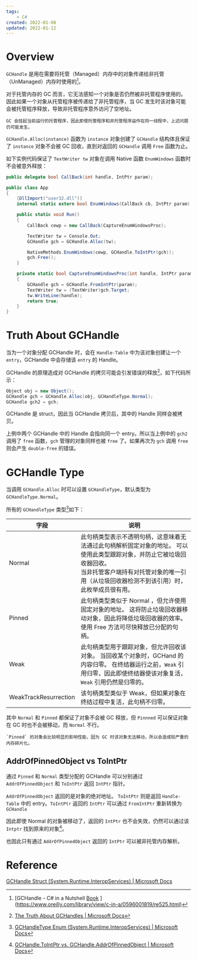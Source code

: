```yaml
---
tags:
    - C#
created: 2022-01-08
updated: 2022-01-12
---
```


# Overview

`GCHandle` 是用在需要将托管（Managed）内存中的对象传递给非托管（UnManaged）内存时使用的[^1]。

对于托管内存的 GC 而言，它无法感知一个对象是否仍然被非托管程序使用的。因此如果一个对象从托管程序被传递给了非托管程序，当 GC 发生时该对象可能会被托管程序释放，导致非托管程序意外访问了空地址。

```ad-note
GC 会挂起当前运行的托管程序，因此即使托管程序和非托管程序运作在同一线程中，上述问题仍可能发生。
```

`GCHandle.Alloc(instance)` 函数为 `instance` 对象创建了 `GCHandle` 结构体且保证了 `instance` 对象不会被 GC 回收，直到对返回的 `GCHandle` 调用 `Free` 函数为止。

如下实例代码保证了 `TextWriter tw` 对象在调用 Native 函数 `EnumWindows` 函数时不会被意外释放：
```csharp
public delegate bool CallBack(int handle, IntPtr param);

public class App
{
    [DllImport("user32.dll")]
    internal static extern bool EnumWindows(CallBack cb, IntPtr param);

    public static void Run()
    {
        CallBack cewp = new CallBack(CaptureEnumWindowsProc);

        TextWriter tw = Console.Out;
        GCHandle gch = GCHandle.Alloc(tw);

        NativeMethods.EnumWindows(cewp, GCHandle.ToIntPtr(gch));
        gch.Free();
    }

    private static bool CaptureEnumWindowsProc(int handle, IntPtr param)
    {
        GCHandle gch = GCHandle.FromIntPtr(param);
        TextWriter tw = (TextWriter)gch.Target;
        tw.WriteLine(handle);
        return true;
    }
}
```

# Truth About GCHandle

当为一个对象分配 GCHandle 时，会在 `Handle-Table` 中为该对象创建让一个 `entry`，GCHandle 中会存储该 `entry` 的 Handle。

GCHandle 的原理造成对 GCHandle 的拷贝可能会引发错误的释放[^2]，如下代码所示：

```csharp
Object obj = new Object();  
GCHandle gch = GCHandle.Alloc(obj, GCHandleType.Normal);  
GCHandle gch2 = gch;
```

GCHandle 是 struct，因此当 GCHandle 拷贝后，其中的 Handle 同样会被拷贝。

上例中两个 GCHandle 中的 Handle 会指向同一个 entry。所以当上例中的 `gch2` 调用了 `free` 函数，`gch` 管理的对象同样也被 `free` 了。如果再次为 `gch` 调用 `free` 则会产生 `double-free` 的错误。

# GCHandle Type

当调用 `GCHandle.Alloc` 时可以设置 `GCHandleType`，默认类型为 `GCHandleType.Normal`。

所有的 `GCHandleType` 类型[^3]如下：

| 字段                  | 说明                                                                                                                                                                                                                  |
| --------------------- | --------------------------------------------------------------------------------------------------------------------------------------------------------------------------------------------------------------------- |
| Normal                | 此句柄类型表示不透明句柄，这意味着无法通过此句柄解析固定对象的地址。 可以使用此类型跟踪对象，并防止它被垃圾回收器回收。<br>当非托管客户端持有对托管对象的唯一引用（从垃圾回收器检测不到该引用）时，此枚举成员很有用。 |
| Pinned                | 此句柄类型类似于 Normal ，但允许使用固定对象的地址。 这将防止垃圾回收器移动对象，因此将降低垃圾回收器的效率。 使用 Free 方法可尽快释放已分配的句柄。                                                                  |
| Weak                  | 此句柄类型用于跟踪对象，但允许回收该对象。 当回收某个对象时，GCHand 的内容归零。 在终结器运行之前，`Weak` 引用归零，因此即使终结器使该对象复活，`Weak` 引用仍然是归零的。                                             |
| WeakTrackResurrection | 该句柄类型类似于 Weak，但如果对象在终结过程中复活，此句柄不归零。                                                                                                                                                     |

其中 `Normal` 和 `Pinned` 都保证了对象不会被 GC 释放，但 `Pinnned` 可以保证对象在 GC 时也不会被移动，而  `Normal` 不行。

```ad-note
`Pinned` 的对象会比较明显的影响性能，因为 GC 时该对象无法移动，所以会造成较严重的内存碎片化。
```


## AddrOfPinnedObject vs ToIntPtr

通过 `Pinned` 和 `Normal` 类型分配的 GCHandle 可以分别通过 `AddrOfPinnedObject` 和 `ToIntPtr` 返回 `IntPtr` 指针。

`AddrOfPinnedObject` 返回的是对象的绝对地址。 `ToIntPtr` 则是返回 `Handle-Table` 中的 entry。`ToIntPtr` 返回的 `IntPtr` 可以通过 `FromIntPtr` 重新转换为 `GCHandle`

因此即使 Normal 的对象被移动了，返回的 `IntPtr` 也不会失效，仍然可以通过该 `Intptr` 找到原来的对象[^4]。

也因此只有通过 `AddrOfPinnedObject` 返回的 `IntPtr` 可以被非托管内存解析。

# Reference

 [GCHandle Struct (System.Runtime.InteropServices) | Microsoft Docs](https://docs.microsoft.com/en-us/dotnet/api/system.runtime.interopservices.gchandle?view=net-6.0)

[^1]: [GCHandle - C# in a Nutshell [Book](oreilly.com) ](https://www.oreilly.com/library/view/c-in-a/0596001819/re525.html)
[^2]: [The Truth About GCHandles | Microsoft Docs](https://docs.microsoft.com/en-us/archive/blogs/clyon/the-truth-about-gchandles)
[^3]: [GCHandleType Enum (System.Runtime.InteropServices) | Microsoft Docs](https://docs.microsoft.com/en-us/dotnet/api/system.runtime.interopservices.gchandletype?view=net-6.0)
[^4]: [GCHandle.ToIntPtr vs. GCHandle.AddrOfPinnedObject | Microsoft Docs](https://docs.microsoft.com/zh-cn/archive/blogs/jmstall/gchandle-tointptr-vs-gchandle-addrofpinnedobject)
